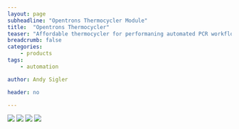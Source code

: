 ```yaml
---
layout: page
subheadline: "Opentrons Thermocycler Module"
title:  "Opentrons Thermocycler"
teaser: "Affordable thermocycler for performaning automated PCR workflows"
breadcrumb: false
categories:
    - products
tags:
    - automation

author: Andy Sigler

header: no

---
```



![]({{site.url}}/images/ot2-thermocycler-pcb-main.jpg)
![]({{site.url}}/images/ot2-thermocycler-pcb-peltiers.jpg)
![]({{site.url}}/images/ot2-thermocycler-prototype-lid.jpg)
![]({{site.url}}/images/ot2-thermocycler-prototype-thermistors.jpg)
